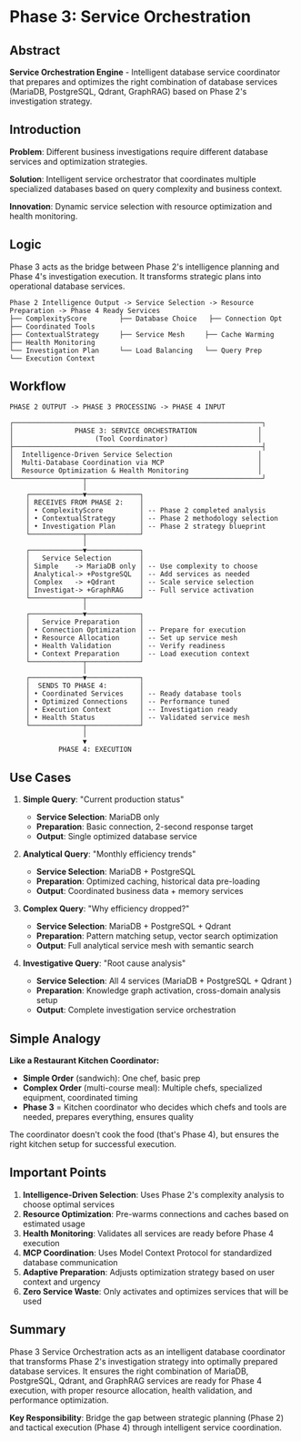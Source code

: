 # Phase 3: Service Orchestration

## Abstract

**Service Orchestration Engine** - Intelligent database service coordinator that prepares and optimizes the right combination of database services (MariaDB, PostgreSQL, Qdrant, GraphRAG) based on Phase 2's investigation strategy.

## Introduction

**Problem**: Different business investigations require different database services and optimization strategies.

**Solution**: Intelligent service orchestrator that coordinates multiple specialized databases based on query complexity and business context.

**Innovation**: Dynamic service selection with resource optimization and health monitoring.

## Logic

Phase 3 acts as the bridge between Phase 2's intelligence planning and Phase 4's investigation execution. It transforms strategic plans into operational database services.

```
Phase 2 Intelligence Output -> Service Selection -> Resource Preparation -> Phase 4 Ready Services
├── ComplexityScore        ├── Database Choice   ├── Connection Opt   ├── Coordinated Tools
├── ContextualStrategy     ├── Service Mesh     ├── Cache Warming    ├── Health Monitoring  
└── Investigation Plan     └── Load Balancing   └── Query Prep       └── Execution Context
```

## Workflow

```
PHASE 2 OUTPUT -> PHASE 3 PROCESSING -> PHASE 4 INPUT

┌─────────────────────────────────────────────────────────────┐
│               PHASE 3: SERVICE ORCHESTRATION               │
│                    (Tool Coordinator)                      │
├─────────────────────────────────────────────────────────────┤
│  Intelligence-Driven Service Selection                     │
│  Multi-Database Coordination via MCP                       │
│  Resource Optimization & Health Monitoring                 │
└─────────────────┬───────────────────────────────────────────┘
                  │
    ┌─────────────▼─────────────┐
    │ RECEIVES FROM PHASE 2:    │ 
    │ • ComplexityScore         │ -- Phase 2 completed analysis
    │ • ContextualStrategy      │ -- Phase 2 methodology selection
    │ • Investigation Plan      │ -- Phase 2 strategy blueprint
    └─────────────┬─────────────┘
                  │
    ┌─────────────▼─────────────┐
    │   Service Selection       │
    │ Simple    -> MariaDB only │ -- Use complexity to choose
    │ Analytical-> +PostgreSQL  │ -- Add services as needed
    │ Complex   -> +Qdrant      │ -- Scale service selection
    │ Investigat-> +GraphRAG    │ -- Full service activation
    └─────────────┬─────────────┘
                  │
    ┌─────────────▼─────────────┐
    │   Service Preparation     │
    │ • Connection Optimization │ -- Prepare for execution
    │ • Resource Allocation     │ -- Set up service mesh
    │ • Health Validation       │ -- Verify readiness
    │ • Context Preparation     │ -- Load execution context
    └─────────────┬─────────────┘
                  │
    ┌─────────────▼─────────────┐
    │  SENDS TO PHASE 4:        │
    │ • Coordinated Services    │ -- Ready database tools
    │ • Optimized Connections   │ -- Performance tuned
    │ • Execution Context       │ -- Investigation ready
    │ • Health Status           │ -- Validated service mesh
    └─────────────┬─────────────┘
                  │
                  ▼
            PHASE 4: EXECUTION
```

## Use Cases

1. **Simple Query**: "Current production status"
   - **Service Selection**: MariaDB only
   - **Preparation**: Basic connection, 2-second response target
   - **Output**: Single optimized database service

2. **Analytical Query**: "Monthly efficiency trends"
   - **Service Selection**: MariaDB + PostgreSQL
   - **Preparation**: Optimized caching, historical data pre-loading
   - **Output**: Coordinated business data + memory services

3. **Complex Query**: "Why efficiency dropped?"
   - **Service Selection**: MariaDB + PostgreSQL + Qdrant
   - **Preparation**: Pattern matching setup, vector search optimization
   - **Output**: Full analytical service mesh with semantic search

4. **Investigative Query**: "Root cause analysis"
   - **Service Selection**: All 4 services (MariaDB + PostgreSQL + Qdrant )
   - **Preparation**: Knowledge graph activation, cross-domain analysis setup
   - **Output**: Complete investigation service orchestration

## Simple Analogy

**Like a Restaurant Kitchen Coordinator:**

- **Simple Order** (sandwich): One chef, basic prep
- **Complex Order** (multi-course meal): Multiple chefs, specialized equipment, coordinated timing
- **Phase 3** = Kitchen coordinator who decides which chefs and tools are needed, prepares everything, ensures quality

The coordinator doesn't cook the food (that's Phase 4), but ensures the right kitchen setup for successful execution.

## Important Points

1. **Intelligence-Driven Selection**: Uses Phase 2's complexity analysis to choose optimal services
2. **Resource Optimization**: Pre-warms connections and caches based on estimated usage
3. **Health Monitoring**: Validates all services are ready before Phase 4 execution
4. **MCP Coordination**: Uses Model Context Protocol for standardized database communication
5. **Adaptive Preparation**: Adjusts optimization strategy based on user context and urgency
6. **Zero Service Waste**: Only activates and optimizes services that will be used

## Summary

Phase 3 Service Orchestration acts as an intelligent database coordinator that transforms Phase 2's investigation strategy into optimally prepared database services. It ensures the right combination of MariaDB, PostgreSQL, Qdrant, and GraphRAG services are ready for Phase 4 execution, with proper resource allocation, health validation, and performance optimization.

**Key Responsibility**: Bridge the gap between strategic planning (Phase 2) and tactical execution (Phase 4) through intelligent service coordination.